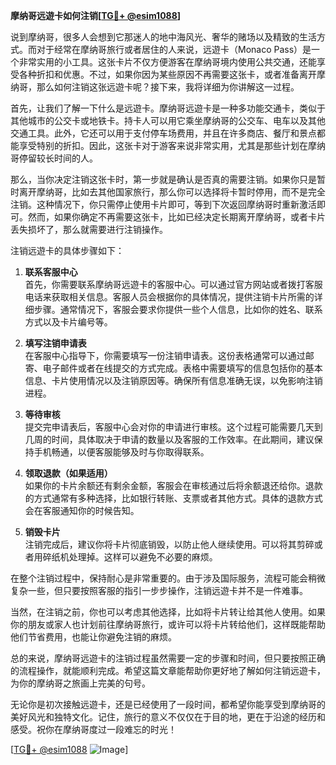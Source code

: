 **摩纳哥远遊卡如何注销[[TG💪+ @esim1088](https://t.me/s/esim1088)]**

说到摩纳哥，很多人会想到它那迷人的地中海风光、奢华的赌场以及精致的生活方式。而对于经常在摩纳哥旅行或者居住的人来说，远遊卡（Monaco Pass）是一个非常实用的小工具。这张卡片不仅方便游客在摩纳哥境内使用公共交通，还能享受各种折扣和优惠。不过，如果你因为某些原因不再需要这张卡，或者准备离开摩纳哥，那么如何注销这张远遊卡呢？接下来，我将详细为你讲解这一过程。

首先，让我们了解一下什么是远遊卡。摩纳哥远遊卡是一种多功能交通卡，类似于其他城市的公交卡或地铁卡。持卡人可以用它乘坐摩纳哥的公交车、电车以及其他交通工具。此外，它还可以用于支付停车场费用，并且在许多商店、餐厅和景点都能享受特别的折扣。因此，这张卡对于游客来说非常实用，尤其是那些计划在摩纳哥停留较长时间的人。

那么，当你决定注销这张卡时，第一步就是确认是否真的需要注销。如果你只是暂时离开摩纳哥，比如去其他国家旅行，那么你可以选择将卡暂时停用，而不是完全注销。这种情况下，你只需停止使用卡片即可，等到下次返回摩纳哥时重新激活即可。然而，如果你确定不再需要这张卡，比如已经决定长期离开摩纳哥，或者卡片丢失损坏了，那么就需要进行注销操作。

注销远遊卡的具体步骤如下：

1. **联系客服中心**  
   首先，你需要联系摩纳哥远遊卡的客服中心。可以通过官方网站或者拨打客服电话来获取相关信息。客服人员会根据你的具体情况，提供注销卡片所需的详细步骤。通常情况下，客服会要求你提供一些个人信息，比如你的姓名、联系方式以及卡片编号等。

2. **填写注销申请表**  
   在客服中心指导下，你需要填写一份注销申请表。这份表格通常可以通过邮寄、电子邮件或者在线提交的方式完成。表格中需要填写的信息包括你的基本信息、卡片使用情况以及注销原因等。确保所有信息准确无误，以免影响注销进程。

3. **等待审核**  
   提交完申请表后，客服中心会对你的申请进行审核。这个过程可能需要几天到几周的时间，具体取决于申请的数量以及客服的工作效率。在此期间，建议保持手机畅通，以便客服能够及时与你取得联系。

4. **领取退款（如果适用）**  
   如果你的卡片余额还有剩余金额，客服会在审核通过后将余额退还给你。退款的方式通常有多种选择，比如银行转账、支票或者其他方式。具体的退款方式会在客服通知你的时候告知。

5. **销毁卡片**  
   注销完成后，建议你将卡片彻底销毁，以防止他人继续使用。可以将其剪碎或者用碎纸机处理掉。这样可以避免不必要的麻烦。

在整个注销过程中，保持耐心是非常重要的。由于涉及国际服务，流程可能会稍微复杂一些，但只要按照客服的指引一步步操作，注销远遊卡并不是一件难事。

当然，在注销之前，你也可以考虑其他选择，比如将卡片转让给其他人使用。如果你的朋友或家人也计划前往摩纳哥旅行，或许可以将卡片转给他们，这样既能帮助他们节省费用，也能让你避免注销的麻烦。

总的来说，摩纳哥远遊卡的注销过程虽然需要一定的步骤和时间，但只要按照正确的流程操作，就能顺利完成。希望这篇文章能帮助你更好地了解如何注销远遊卡，为你的摩纳哥之旅画上完美的句号。

无论你是初次接触远遊卡，还是已经使用了一段时间，都希望你能享受到摩纳哥的美好风光和独特文化。记住，旅行的意义不仅仅在于目的地，更在于沿途的经历和感受。祝你在摩纳哥度过一段难忘的时光！

[[TG💪+ @esim1088](https://t.me/s/esim1088) ![Image](https://i.postimg.cc/4NQfJmqS/Snipaste-2025-05-13-00-14-12.png)]